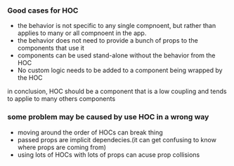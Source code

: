 ### Good cases for HOC 
- the behavior is not specific to any single compnoent, but rather than applies to many or all compnoent in the app.
- the behavior does not need to provide a bunch of props to the components that use it
- components can be used stand-alone without the behavior from the HOC
- No custom logic needs to be added to a component being wrapped by the HOC


in conclusion, HOC should be a component that is a low coupling and tends to applie to many others components


### some problem may be caused by use HOC in a wrong way 
- moving around the order of HOCs can break thing 
- passed props are implicit dependecies.(it can get confusing to know where props are coming from)
- using lots of HOCs with lots of props can acuse prop collisions 